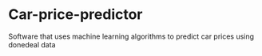 # Car-price-predictor
Software that uses machine learning algorithms to predict car prices using donedeal data
